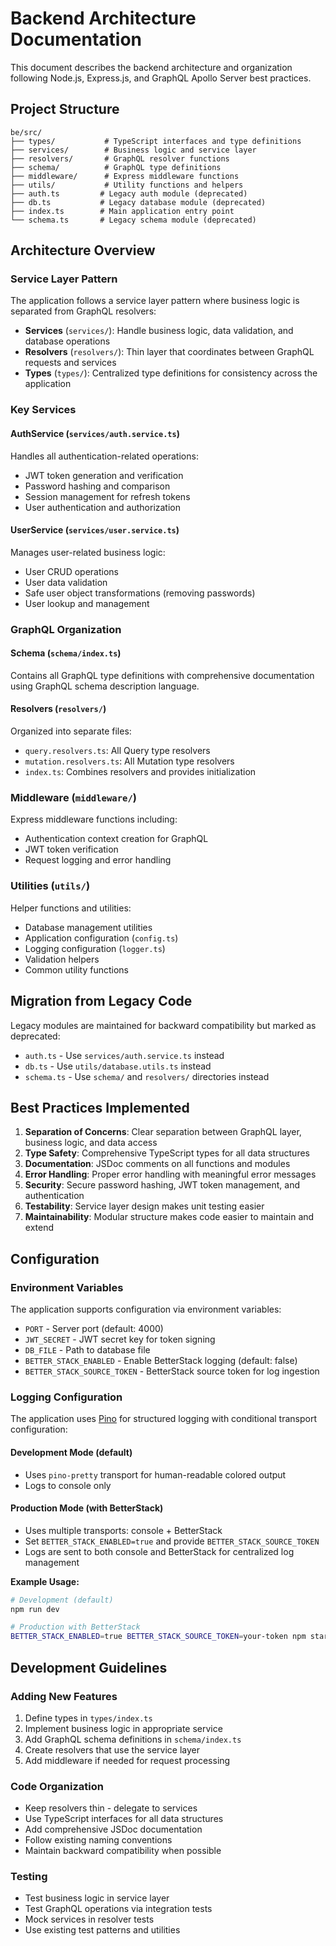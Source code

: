 # Backend Architecture Documentation

This document describes the backend architecture and organization following Node.js, Express.js, and GraphQL Apollo Server best practices.

## Project Structure

```
be/src/
├── types/           # TypeScript interfaces and type definitions
├── services/        # Business logic and service layer
├── resolvers/       # GraphQL resolver functions
├── schema/          # GraphQL type definitions
├── middleware/      # Express middleware functions
├── utils/           # Utility functions and helpers
├── auth.ts         # Legacy auth module (deprecated)
├── db.ts           # Legacy database module (deprecated)
├── index.ts        # Main application entry point
└── schema.ts       # Legacy schema module (deprecated)
```

## Architecture Overview

### Service Layer Pattern

The application follows a service layer pattern where business logic is separated from GraphQL resolvers:

- **Services** (`services/`): Handle business logic, data validation, and database operations
- **Resolvers** (`resolvers/`): Thin layer that coordinates between GraphQL requests and services
- **Types** (`types/`): Centralized type definitions for consistency across the application

### Key Services

#### AuthService (`services/auth.service.ts`)

Handles all authentication-related operations:

- JWT token generation and verification
- Password hashing and comparison
- Session management for refresh tokens
- User authentication and authorization

#### UserService (`services/user.service.ts`)

Manages user-related business logic:

- User CRUD operations
- User data validation
- Safe user object transformations (removing passwords)
- User lookup and management

### GraphQL Organization

#### Schema (`schema/index.ts`)

Contains all GraphQL type definitions with comprehensive documentation using GraphQL schema description language.

#### Resolvers (`resolvers/`)

Organized into separate files:

- `query.resolvers.ts`: All Query type resolvers
- `mutation.resolvers.ts`: All Mutation type resolvers
- `index.ts`: Combines resolvers and provides initialization

### Middleware (`middleware/`)

Express middleware functions including:

- Authentication context creation for GraphQL
- JWT token verification
- Request logging and error handling

### Utilities (`utils/`)

Helper functions and utilities:

- Database management utilities
- Application configuration (`config.ts`)
- Logging configuration (`logger.ts`)
- Validation helpers
- Common utility functions

## Migration from Legacy Code

Legacy modules are maintained for backward compatibility but marked as deprecated:

- `auth.ts` - Use `services/auth.service.ts` instead
- `db.ts` - Use `utils/database.utils.ts` instead
- `schema.ts` - Use `schema/` and `resolvers/` directories instead

## Best Practices Implemented

1. **Separation of Concerns**: Clear separation between GraphQL layer, business logic, and data access
2. **Type Safety**: Comprehensive TypeScript types for all data structures
3. **Documentation**: JSDoc comments on all functions and modules
4. **Error Handling**: Proper error handling with meaningful error messages
5. **Security**: Secure password hashing, JWT token management, and authentication
6. **Testability**: Service layer design makes unit testing easier
7. **Maintainability**: Modular structure makes code easier to maintain and extend

## Configuration

### Environment Variables

The application supports configuration via environment variables:

- `PORT` - Server port (default: 4000)
- `JWT_SECRET` - JWT secret key for token signing
- `DB_FILE` - Path to database file
- `BETTER_STACK_ENABLED` - Enable BetterStack logging (default: false)
- `BETTER_STACK_SOURCE_TOKEN` - BetterStack source token for log ingestion

### Logging Configuration

The application uses [Pino](https://getpino.io/) for structured logging with conditional transport configuration:

#### Development Mode (default)

- Uses `pino-pretty` transport for human-readable colored output
- Logs to console only

#### Production Mode (with BetterStack)

- Uses multiple transports: console + BetterStack
- Set `BETTER_STACK_ENABLED=true` and provide `BETTER_STACK_SOURCE_TOKEN`
- Logs are sent to both console and BetterStack for centralized log management

**Example Usage:**

```bash
# Development (default)
npm run dev

# Production with BetterStack
BETTER_STACK_ENABLED=true BETTER_STACK_SOURCE_TOKEN=your-token npm start
```

## Development Guidelines

### Adding New Features

1. Define types in `types/index.ts`
2. Implement business logic in appropriate service
3. Add GraphQL schema definitions in `schema/index.ts`
4. Create resolvers that use the service layer
5. Add middleware if needed for request processing

### Code Organization

- Keep resolvers thin - delegate to services
- Use TypeScript interfaces for all data structures
- Add comprehensive JSDoc documentation
- Follow existing naming conventions
- Maintain backward compatibility when possible

### Testing

- Test business logic in service layer
- Test GraphQL operations via integration tests
- Mock services in resolver tests
- Use existing test patterns and utilities
